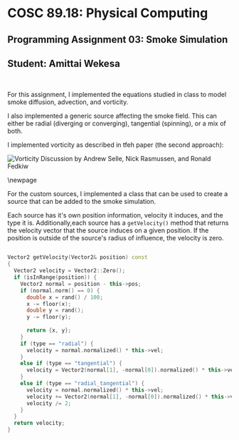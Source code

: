 # COSC 89.18: Physical Computing

## Programming Assignment 03: Smoke Simulation

## Student: Amittai Wekesa

&nbsp;

For this assignment, I implemented the equations studied in class to model smoke diffusion, advection, and vorticity.

I also implemented a generic source affecting the smoke field. This can either be radial (diverging or converging), tangential (spinning), or a mix of both.

I implemented vorticity as described in tfeh paper (the second approach):

![Vorticity Discussion by Andrew Selle, Nick Rasmussen, and Ronald Fedkiw](./vorticity.png)

\newpage

For the custom sources, I implemented a class that can be used to create a source that can be added to the smoke simulation.

Each source has it's own position information, velocity it induces, and the type it is. Additionally,each source has a `getVelocity()` method that returns the velocity vector that the source induces on a given position. If the position is outside of the source's radius of influence, the velocity is zero.

```cpp

Vector2 getVelocity(Vector2& position) const
{
  Vector2 velocity = Vector2::Zero();
  if (isInRange(position)) {
    Vector2 normal = position - this->pos;
    if (normal.norm() == 0) {
      double x = rand() / 100;
      x -= floor(x);
      double y = rand();
      y -= floor(y);
      
      return {x, y};
    }
    if (type == "radial") {
      velocity = normal.normalized() * this->vel;
    }
    else if (type == "tangential") {
      velocity = Vector2(normal[1], -normal[0]).normalized() * this->vel;
    }
    else if (type == "radial_tangential") {
      velocity = normal.normalized() * this->vel;
      velocity += Vector2(normal[1], -normal[0]).normalized() * this->vel;
      velocity /= 2;
    }
  }
  return velocity;
}
```
